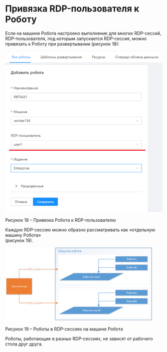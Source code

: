 # Привязка RDP-пользователя к Роботу

Если на машине Робота настроено выполнение для многих RDP-сессий, RDP-пользователя, под которым запускается RDP-сессия, можно привязать к Роботу при развертывании (рисунок 18):

![](<../../.gitbook/assets/0 (2)>)

Рисунок 18 – Привязка Робота к RDP-пользователю

Каждую RDP-сессию можно образно рассматривать как «отдельную машину Робота»\
(рисунок 19).

![](<../../.gitbook/assets/image (415).png>)

Рисунок 19 – Роботы в RDP-сессиях на машине Робота

Роботы, работающие в разных RDP-сессиях, не зависят от рабочего стола друг друга.
